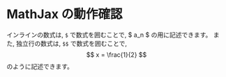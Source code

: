 # MathJax の動作確認

インラインの数式は, `$` で数式を囲むことで, $ a_n $ の用に記述できます。
また, 独立行の数式は, `$$` で数式を囲むことで,
$$
x = \frac{1}{2}
$$
のように記述できます。
